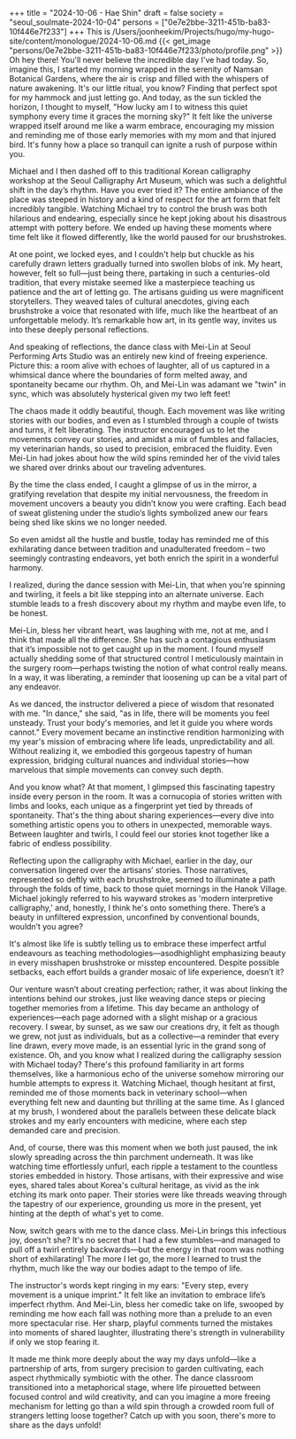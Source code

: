 +++
title = "2024-10-06 - Hae Shin"
draft = false
society = "seoul_soulmate-2024-10-04"
persons = ["0e7e2bbe-3211-451b-ba83-10f446e7f233"]
+++
This is /Users/joonheekim/Projects/hugo/my-hugo-site/content/monologue/2024-10-06.md
{{< get_image "persons/0e7e2bbe-3211-451b-ba83-10f446e7f233/photo/profile.png" >}}
Oh hey there! You'll never believe the incredible day I've had today.
So, imagine this, I started my morning wrapped in the serenity of Namsan Botanical Gardens, where the air is crisp and filled with the whispers of nature awakening. It's our little ritual, you know? Finding that perfect spot for my hammock and just letting go. And today, as the sun tickled the horizon, I thought to myself, "How lucky am I to witness this quiet symphony every time it graces the morning sky?" It felt like the universe wrapped itself around me like a warm embrace, encouraging my mission and reminding me of those early memories with my mom and that injured bird. It's funny how a place so tranquil can ignite a rush of purpose within you.

Michael and I then dashed off to this traditional Korean calligraphy workshop at the Seoul Calligraphy Art Museum, which was such a delightful shift in the day’s rhythm. Have you ever tried it? The entire ambiance of the place was steeped in history and a kind of respect for the art form that felt incredibly tangible. Watching Michael try to control the brush was both hilarious and endearing, especially since he kept joking about his disastrous attempt with pottery before. We ended up having these moments where time felt like it flowed differently, like the world paused for our brushstrokes. 

At one point, we locked eyes, and I couldn't help but chuckle as his carefully drawn letters gradually turned into swollen blobs of ink. My heart, however, felt so full—just being there, partaking in such a centuries-old tradition, that every mistake seemed like a masterpiece teaching us patience and the art of letting go. The artisans guiding us were magnificent storytellers. They weaved tales of cultural anecdotes, giving each brushstroke a voice that resonated with life, much like the heartbeat of an unforgettable melody. It’s remarkable how art, in its gentle way, invites us into these deeply personal reflections.

And speaking of reflections, the dance class with Mei-Lin at Seoul Performing Arts Studio was an entirely new kind of freeing experience. Picture this: a room alive with echoes of laughter, all of us captured in a whimsical dance where the boundaries of form melted away, and spontaneity became our rhythm. Oh, and Mei-Lin was adamant we "twin" in sync, which was absolutely hysterical given my two left feet! 

The chaos made it oddly beautiful, though. Each movement was like writing stories with our bodies, and even as I stumbled through a couple of twists and turns, it felt liberating. The instructor encouraged us to let the movements convey our stories, and amidst a mix of fumbles and fallacies, my veterinarian hands, so used to precision, embraced the fluidity. Even Mei-Lin had jokes about how the wild spins reminded her of the vivid tales we shared over drinks about our traveling adventures.

By the time the class ended, I caught a glimpse of us in the mirror, a gratifying revelation that despite my initial nervousness, the freedom in movement uncovers a beauty you didn’t know you were crafting. Each bead of sweat glistening under the studio’s lights symbolized anew our fears being shed like skins we no longer needed.

So even amidst all the hustle and bustle, today has reminded me of this exhilarating dance between tradition and unadulterated freedom – two seemingly contrasting endeavors, yet both enrich the spirit in a wonderful harmony.

I realized, during the dance session with Mei-Lin, that when you're spinning and twirling, it feels a bit like stepping into an alternate universe. Each stumble leads to a fresh discovery about my rhythm and maybe even life, to be honest. 

Mei-Lin, bless her vibrant heart, was laughing with me, not at me, and I think that made all the difference. She has such a contagious enthusiasm that it’s impossible not to get caught up in the moment. I found myself actually shedding some of that structured control I meticulously maintain in the surgery room—perhaps twisting the notion of what control really means. In a way, it was liberating, a reminder that loosening up can be a vital part of any endeavor.   

As we danced, the instructor delivered a piece of wisdom that resonated with me. "In dance," she said, "as in life, there will be moments you feel unsteady. Trust your body's memories, and let it guide you where words cannot." Every movement became an instinctive rendition harmonizing with my year's mission of embracing where life leads, unpredictability and all. Without realizing it, we embodied this gorgeous tapestry of human expression, bridging cultural nuances and individual stories—how marvelous that simple movements can convey such depth. 

And you know what? At that moment, I glimpsed this fascinating tapestry inside every person in the room. It was a cornucopia of stories written with limbs and looks, each unique as a fingerprint yet tied by threads of spontaneity. That's the thing about sharing experiences—every dive into something artistic opens you to others in unexpected, memorable ways. Between laughter and twirls, I could feel our stories knot together like a fabric of endless possibility.

Reflecting upon the calligraphy with Michael, earlier in the day, our conversation lingered over the artisans’ stories. Those narratives, represented so deftly with each brushstroke, seemed to illuminate a path through the folds of time, back to those quiet mornings in the Hanok Village. Michael jokingly referred to his wayward strokes as 'modern interpretive calligraphy,' and, honestly, I think he's onto something there. There’s a beauty in unfiltered expression, unconfined by conventional bounds, wouldn’t you agree?

It's almost like life is subtly telling us to embrace these imperfect artful endeavours as teaching methodologies—asodhighlight emphasizing beauty in every misshapen brushstroke or misstep encountered. Despite possible setbacks, each effort builds a grander mosaic of life experience, doesn’t it? 

Our venture wasn’t about creating perfection; rather, it was about linking the intentions behind our strokes, just like weaving dance steps or piecing together memories from a lifetime. This day became an anthology of experiences—each page adorned with a slight mishap or a gracious recovery. I swear, by sunset, as we saw our creations dry, it felt as though we grew, not just as individuals, but as a collective—a reminder that every line drawn, every move made, is an essential lyric in the grand song of existence.
Oh, and you know what I realized during the calligraphy session with Michael today? There's this profound familiarity in art forms themselves, like a harmonious echo of the universe somehow mirroring our humble attempts to express it. Watching Michael, though hesitant at first, reminded me of those moments back in veterinary school—when everything felt new and daunting but thrilling at the same time. As I glanced at my brush, I wondered about the parallels between these delicate black strokes and my early encounters with medicine, where each step demanded care and precision.

And, of course, there was this moment when we both just paused, the ink slowly spreading across the thin parchment underneath. It was like watching time effortlessly unfurl, each ripple a testament to the countless stories embedded in history. Those artisans, with their expressive and wise eyes, shared tales about Korea's cultural heritage, as vivid as the ink etching its mark onto paper. Their stories were like threads weaving through the tapestry of our experience, grounding us more in the present, yet hinting at the depth of what's yet to come.

Now, switch gears with me to the dance class. Mei-Lin brings this infectious joy, doesn’t she? It's no secret that I had a few stumbles—and managed to pull off a twirl entirely backwards—but the energy in that room was nothing short of exhilarating! The more I let go, the more I learned to trust the rhythm, much like the way our bodies adapt to the tempo of life.

The instructor's words kept ringing in my ears: "Every step, every movement is a unique imprint." It felt like an invitation to embrace life’s imperfect rhythm. And Mei-Lin, bless her comedic take on life, swooped by reminding me how each fall was nothing more than a prelude to an even more spectacular rise. Her sharp, playful comments turned the mistakes into moments of shared laughter, illustrating there's strength in vulnerability if only we stop fearing it.

It made me think more deeply about the way my days unfold—like a partnership of arts, from surgery precision to garden cultivating, each aspect rhythmically symbiotic with the other. The dance classroom transitioned into a metaphorical stage, where life pirouetted between focused control and wild creativity, and can you imagine a more freeing mechanism for letting go than a wild spin through a crowded room full of strangers letting loose together?
Catch up with you soon, there's more to share as the days unfold!
